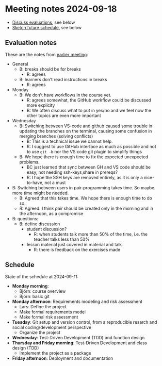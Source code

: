 # Meeting notes 2024-09-18

- [Discuss evaluations](https://github.com/UPPMAX/programming_formalisms/issues/44), 
  see below
- [Sketch future schedule](https://github.com/UPPMAX/programming_formalisms/issues/45),
  see below

## Evaluation notes

These are the notes from [earlier meeting](20240911.md):

- General
  - B: breaks should be for breaks
    - R: agrees
  - B: learners don't read instructions in breaks
    - R: agrees
- Monday 
  - B: We don't have workflows in the course yet. 
    - R: agrees somewhat, the GitHub workflow could be discussed more explicity
    - B: We often discuss what to put in yes/no and we feel now the other topics are even more important
- Wednesday
  - B: Switching between VS-code and github caused some trouble in updating the
    branches on the terminal, causing some confusion in merging branches (solving conflicts)
    - B: This is a technical issue we cannot help. 
    - R: I suggest to use GitHub interface as much as possible and
       not to use `git -b` nor the VS code git plugin to simplify things
  - B: We hope there is enough time to fix the expected unexpected problems.
    - BC just learned that sync between GH and VS code should be easy,
      not needing ssh-keys,share in prereqs?
    - R: I hope the SSH keys are removed entirely, as it is only a nice-to-have, not a must
- B: Switching between users in pair-programming takes time. So maybe more time might be needed.
  - B: Agreed that this takes time. We hope there is enough time to do so.
  - R: Agreed. I think pair should be created only in the morning and in the afternoon,
    as a compromise
- B: questions:
    - B: define discussion
        - student discussion?
          - R: when students talk more than 50% of the time,
            i.e. the teacher talks less than 50%
        - lesson material just covered in material and talk
          - R: there is feedback on the exercises made

## Schedule

State of the schedule at 2024-09-11:

- **Monday morning**: 
  - Björn: course overview
  - Björn: basic git
- **Monday afternoon**: Requirements modeling and risk assessment
    - Lars: Define the project
    - Make formal requirements model
    - Make formal risk assessment
- **Tuesday**: Git setup and version control, from a reproducible resarch and social coding/development perspective
    - Organize the project 
- **Wednesday**: Test-Driven Development (TDD) and function design
- **Thursday and Friday morning**: Test-Driven Development and class design (TDD) 
    - Implement the project as a package
- **Friday afternoon**: Deployment and documentation
